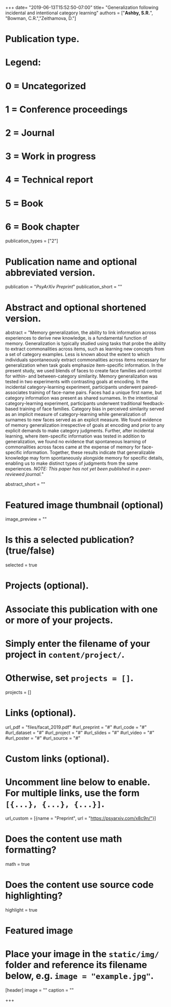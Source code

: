 +++
date= "2019-06-13T15:52:50-07:00"
title= "Generalization following incidental and intentional category learning"
authors = ["**Ashby, S.R.**", "Bowman, C.R.","Zeithamova, D."]

# Publication type.
# Legend:
# 0 = Uncategorized
# 1 = Conference proceedings
# 2 = Journal
# 3 = Work in progress
# 4 = Technical report
# 5 = Book
# 6 = Book chapter
publication_types = ["2"]

# Publication name and optional abbreviated version.
publication = "*PsyArXiv Preprint*"
publication_short = ""

# Abstract and optional shortened version.
abstract = "Memory generalization, the ability to link information across experiences to derive new knowledge, is a fundamental function of memory. Generalization is typically studied using tasks that probe the ability to extract commonalities across items, such as learning new concepts from a set of category examples. Less is known about the extent to which individuals spontaneously extract commonalities across items necessary for generalization when task goals emphasize item-specific information. In the present study, we used blends of faces to create face families and control for within- and between-category similarity. Memory generalization was tested in two experiments with contrasting goals at encoding. In the incidental category-learning experiment, participants underwent paired-associates training of face-name pairs. Faces had a unique first name, but category information was present as shared surnames. In the intentional category-learning experiment, participants underwent traditional feedback-based training of face families. Category bias in perceived similarity served as an implicit measure of category-learning while generalization of surnames to new faces served as an explicit measure. We found evidence of memory generalization irrespective of goals at encoding and prior to any explicit demands to make category judgments. Further, after incidental learning, where item-specific information was tested in addition to generalization, we found no evidence that spontaneous learning of commonalities across faces came at the expense of memory for face-specific information. Together, these results indicate that generalizable knowledge may form spontaneously alongside memory for specific details, enabling us to make distinct types of judgments from the same experiences. *NOTE: This paper has not yet been published in a peer-reviewed journal.*"

abstract_short = ""

# Featured image thumbnail (optional)
image_preview = ""

# Is this a selected publication? (true/false)
selected = true

# Projects (optional).
#   Associate this publication with one or more of your projects.
#   Simply enter the filename of your project in `content/project/`.
#   Otherwise, set `projects = []`.
projects = []

# Links (optional).
url_pdf = "files/facat_2019.pdf"
#url_preprint = "#"
#url_code = "#"
#url_dataset = "#"
#url_project = "#"
#url_slides = "#"
#url_video = "#"
#url_poster = "#"
#url_source = "#"

# Custom links (optional).
#   Uncomment line below to enable. For multiple links, use the form `[{...}, {...}, {...}]`.
url_custom = [{name = "Preprint", url = "https://psyarxiv.com/x8c9n/"}]

# Does the content use math formatting?
math = true

# Does the content use source code highlighting?
highlight = true

# Featured image
# Place your image in the `static/img/` folder and reference its filename below, e.g. `image = "example.jpg"`.
[header]
image = ""
caption = ""

+++
